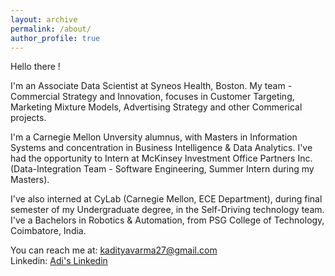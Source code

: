 ```yaml
---
layout: archive
permalink: /about/
author_profile: true
---
```

Hello there !

I'm an Associate Data Scientist at Syneos Health, Boston. My team - Commercial Strategy and Innovation, focuses in Customer Targeting, Marketing Mixture Models, Advertising Strategy and other Commerical projects.

I'm a Carnegie Mellon Unversity alumnus, with Masters in Information Systems and concentration in Business Intelligence & Data Analytics. I've had the opportunity to Intern at McKinsey Investment Office Partners Inc. (Data-Integration Team - Software Engineering, Summer Intern during my Masters). 

I've also interned at CyLab (Carnegie Mellon, ECE Department), during final semester of my Undergraduate degree, in the Self-Driving technology team. I've a Bachelors in Robotics & Automation, from PSG College of Technology, Coimbatore, India.

You can reach me at: kadityavarma27@gmail.com  <br>
Linkedin: [Adi's Linkedin](https://www.linkedin.com/in/adivarma27/)
